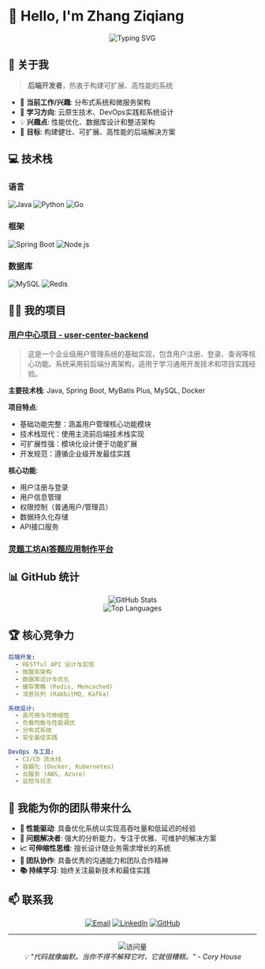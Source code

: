 # 👋 Hello, I'm Zhang Ziqiang

<div align="center">
  <img src="https://readme-typing-svg.herokuapp.com?font=Fira+Code&pause=1000&color=36BCF7&center=true&vCenter=true&width=435&lines=Backend+Developer;Problem+Solver;Code+Enthusiast;Always+Learning" alt="Typing SVG" />
</div>

## 🚀 关于我

> **后端开发者**，热衷于构建可扩展、高性能的系统

- 🔧 **当前工作/兴趣**: 分布式系统和微服务架构
- 🌱 **学习方向**: 云原生技术、DevOps实践和系统设计
- 💡 **兴趣点**: 性能优化、数据库设计和整洁架构
- 🎯 **目标**: 构建健壮、可扩展、高性能的后端解决方案

## 💻 技术栈

### **语言**
![Java](https://img.shields.io/badge/Java-ED8B00?style=for-the-badge&logo=openjdk&logoColor=white)
![Python](https://img.shields.io/badge/Python-3776AB?style=for-the-badge&logo=python&logoColor=white)
![Go](https://img.shields.io/badge/Go-00ADD8?style=for-the-badge&logo=go&logoColor=white)

### **框架**
![Spring Boot](https://img.shields.io/badge/Spring_Boot-6DB33F?style=for-the-badge&logo=spring-boot&logoColor=white)
![Node.js](https://img.shields.io/badge/Node.js-43853D?style=for-the-badge&logo=node.js&logoColor=white)

### **数据库**
![MySQL](https://img.shields.io/badge/MySQL-4479A1?style=for-the-badge&logo=mysql&logoColor=white)
![Redis](https://img.shields.io/badge/Redis-DC382D?style=for-the-badge&logo=redis&logoColor=white)


## 🧑‍💻 我的项目

### [用户中心项目 - user-center-backend](https://github.com/Zhangziqiang997/user-center-backend)

> 这是一个企业级用户管理系统的基础实现，包含用户注册、登录、查询等核心功能。系统采用前后端分离架构，适用于学习通用开发技术和项目实践经验。

**主要技术栈**: Java, Spring Boot, MyBatis Plus, MySQL, Docker

**项目特点**:
- 基础功能完整：涵盖用户管理核心功能模块
- 技术栈现代：使用主流前后端技术栈实现
- 可扩展性强：模块化设计便于功能扩展
- 开发规范：遵循企业级开发最佳实践

**核心功能**:
- 用户注册与登录
- 用户信息管理
- 权限控制（普通用户/管理员）
- 数据持久化存储
- API接口服务

### [灵题⼯坊AI答题应⽤制作平台](https://github.com/Zhangziqiang997/lingti-qa-studio-backend)

## 📊 GitHub 统计

<div align="center">
  <img src="https://github-readme-stats.vercel.app/api?username=Zhangziqiang997&show_icons=true&theme=tokyonight&hide_border=true" alt="GitHub Stats" />
</div>

<div align="center">
  <img src="https://github-readme-stats.vercel.app/api/top-langs/?username=Zhangziqiang997&layout=compact&theme=tokyonight&hide_border=true" alt="Top Languages" />
</div>

## 🏆 核心竞争力

```yaml
后端开发:
  - RESTful API 设计与实现
  - 微服务架构
  - 数据库设计与优化
  - 缓存策略 (Redis, Memcached)
  - 消息队列 (RabbitMQ, Kafka)

系统设计:
  - 高可用与可伸缩性
  - 负载均衡与性能调优
  - 分布式系统
  - 安全最佳实践

DevOps 与工具:
  - CI/CD 流水线
  - 容器化 (Docker, Kubernetes)
  - 云服务 (AWS, Azure)
  - 监控与日志
```

## 🎯 我能为你的团队带来什么

- **🚀 性能驱动**: 具备优化系统以实现高吞吐量和低延迟的经验
- **🔧 问题解决者**: 强大的分析能力，专注于优雅、可维护的解决方案
- **📈 可伸缩性思维**: 擅长设计随业务需求增长的系统
- **🤝 团队协作**: 具备优秀的沟通能力和团队合作精神
- **📚 持续学习**: 始终关注最新技术和最佳实践

## 📫 联系我

<div align="center">
  
[![Email](https://img.shields.io/badge/Email-D14836?style=for-the-badge&logo=gmail&logoColor=white)](mailto:your.email@example.com)
[![LinkedIn](https://img.shields.io/badge/LinkedIn-0077B5?style=for-the-badge&logo=linkedin&logoColor=white)](https://linkedin.com/in/yourprofile)
[![GitHub](https://img.io/badge/GitHub-100000?style=for-the-badge&logo=github&logoColor=white)](https://github.com/Zhangziqiang997)

</div>

---

<div align="center">
  <img src="https://komarev.com/ghpvc/?username=Zhangziqiang997&color=blueviolet&style=for-the-badge" alt="访问量" />
</div>

<div align="center">
  <i>💡 "代码就像幽默。当你不得不解释它时，它就很糟糕。" - Cory House</i>
</div>
